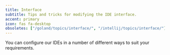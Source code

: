 ```yaml
---
title: Interface
subtitle: Tips and tricks for modifying the IDE interface.
accent: primary
icon: fas fa-desktop
obsoletes: ["/goland/topics/interface/", "/intellij/topics/interface/"]
---
```


You can configure our IDEs in a number of different ways to suit your requirements.
